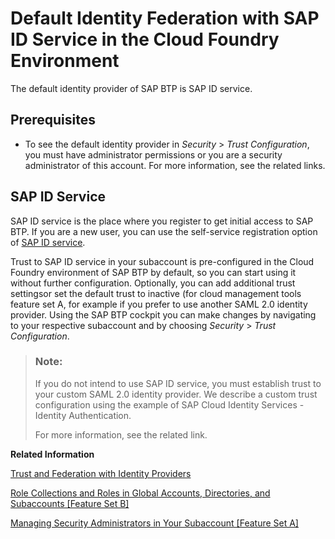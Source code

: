 <!-- loio36d21ac25533495491059887201fe6a3 -->

# Default Identity Federation with SAP ID Service in the Cloud Foundry Environment

The default identity provider of SAP BTP is SAP ID service.



## Prerequisites

-   To see the default identity provider in *Security* \> *Trust Configuration*, you must have administrator permissions or you are a security administrator of this account. For more information, see the related links.




<a name="loio36d21ac25533495491059887201fe6a3__section_aw5_w2x_thb"/>

## SAP ID Service

SAP ID service is the place where you register to get initial access to SAP BTP. If you are a new user, you can use the self-service registration option of [SAP ID service](https://accounts.sap.com).

Trust to SAP ID service in your subaccount is pre-configured in the Cloud Foundry environment of SAP BTP by default, so you can start using it without further configuration. Optionally, you can add additional trust settingsor set the default trust to inactive \(for cloud management tools feature set A, for example if you prefer to use another SAML 2.0 identity provider. Using the SAP BTP cockpit you can make changes by navigating to your respective subaccount and by choosing *Security* \> *Trust Configuration*.

> ### Note:  
> If you do not intend to use SAP ID service, you must establish trust to your custom SAML 2.0 identity provider. We describe a custom trust configuration using the example of SAP Cloud Identity Services - Identity Authentication.
> 
> For more information, see the related link.

**Related Information**  


[Trust and Federation with Identity Providers](trust-and-federation-with-identity-providers-cb1bc8f.md "When setting up accounts you need to assign users. While we provide you with your first users to get you started, your organization has its own user bases which you want to integrate.")

[Role Collections and Roles in Global Accounts, Directories, and Subaccounts \[Feature Set B\]](../10_concepts/role-collections-and-roles-in-global-accounts-directories-and-subaccounts-feature-set-b-0039cf0.md "In the cloud management tools feature set B, SAP BTP provides a set of role collections to set up administrator access to your global account and subaccounts.")

[Managing Security Administrators in Your Subaccount \[Feature Set A\]](managing-security-administrators-in-your-subaccount-feature-set-a-6752c4b.md "Running on the cloud management tools feature set A: When you create a subaccount, SAP BTP automatically grants your user the role for the administration of business users and their authorizations in the subaccount. Having this role, you can also add or remove other users who will then also be user and role administrators of this subaccount.")

